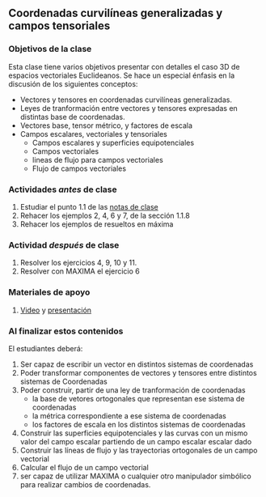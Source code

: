 ## Coordenadas curvilíneas generalizadas y campos tensoriales

### Objetivos de la clase
Esta clase tiene varios objetivos presentar con detalles el caso 3D de espacios vectoriales Euclideanos. Se hace un especial énfasis en la discusión de los siguientes conceptos:
- Vectores y tensores en coordenadas curvilíneas generalizadas.
- Leyes de tranformación entre vectores y tensores expresadas en distintas base de coordenadas.
- Vectores base, tensor métrico, y factores de escala
- Campos escalares, vectoriales y tensoriales
    - Campos escalares y superficies equipotenciales
    - Campos vectoriales
    - lineas de flujo para campos vectoriales
    - Flujo de campos vectoriales   


### Actividades *antes* de clase
  1. Estudiar el punto 1.1 de las [notas de clase](https://github.com/nunezluis/MisCursos/blob/main/MisMateriales/LibrosCapitulos/VolumenUNO_5.pdf)   
  2. Rehacer los ejemplos 2, 4, 6 y 7, de la sección 1.1.8
  3. Rehacer los ejemplos de resueltos en máxima   

### Actividad *después* de clase
  1. Resolver los ejercicios 4, 9, 10 y 11.
  2. Resolver con MAXIMA el ejercicio 6



### Materiales de apoyo
   1. [Video](XXX) y [presentación](YYY)

### Al finalizar estos contenidos
   El estudiantes deberá:
   1. Ser capaz de escribir un vector en distintos sistemas de coordenadas
   2. Poder transformar componentes de vectores y tensores entre distintos sistemas de Coordenadas
   3. Poder construir, partir de una ley de tranformación de coordenadas
      - la base de vetores ortogonales que representan ese sistema de coordenadas
      - la métrica correspondiente a ese sistema de coordenadas
      - los factores de escala en los distintos sistemas de coordenadas
   4. Construir las superficies equipotenciales y las curvas con un mismo valor del campo escalar partiendo de un campo escalar escalar dado
   5. Construir las líneas de flujo y las trayectorias ortogonales de un campo vectorial
   6. Calcular el flujo de un campo vectorial
   7. ser capaz de utilizar MAXIMA o cualquier otro manipulador simbólico para realizar cambios de coordenadas.
